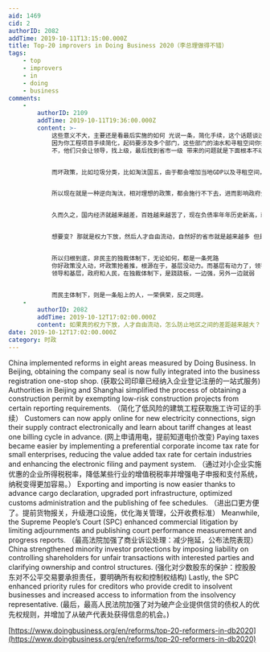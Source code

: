 ```yaml
---
aid: 1469
cid: 2
authorID: 2082
addTime: 2019-10-11T13:15:00.000Z
title: Top-20 improvers in Doing Business 2020（李总理做得不错）
tags:
    - top
    - improvers
    - in
    - doing
    - business
comments:
    -
        authorID: 2109
        addTime: 2019-10-11T19:36:00.000Z
        content: >-
            这些意义不大，主要还是看最后实施的如何 光说一条，简化手续，这个话题谈过起码20年了，目前起码大部分事物的手续仍然繁杂不堪
            因为你工程项目手续简化，起码要涉及多个部门，这些部门的油水和寻租空间你搞没了，那他们不找你玩命？
            不，他们只会让领导，找上级，最后找到省市一级 带来的问题就是下面根本不动，这也就是为何好政策政令不出中南海


            而坏政策，比如垃圾分类，比如淘汰国五，由于都会增加当地GDP以及寻租空间，所以下面就会很积极的响应


            所以现在就是一种逆向淘汰，相对理想的政策，都会施行不下去，进而影响政府公信力 而差政策，折腾老百姓的，以及增加税负的，反而马上就得到执行


            久而久之，国内经济就越来越差，百姓越来越苦了，现在负债率年年历史新高，就是手里钱越来越少了


            想要变? 那就是权力下放，然后人才自由流动，自然好的省市就是越来越多 但是也不行，因为政策不能随便下放，否则习不是明天就要被推翻了


            所以归根到底，非民主的独裁体制下，无论如何，都是一条死路
            你好政策没人动，坏政策抢着推，根源在于，基层没动力。而基层有动力了，领导就完蛋了
            领导和基层，政府和人民，在独裁体制下，是跷跷板，一边强，另外一边就弱


            而民主体制下，则是一条船上的人，一荣俱荣，反之同理。
    -
        authorID: 2082
        addTime: 2019-10-12T17:02:00.000Z
        content: 如果真的权力下放，人才自由流动，怎么防止地区之间的差距越来越大？
date: 2019-10-12T17:02:00.000Z
category: 时政
---
```


China implemented reforms in eight areas measured by Doing Business. In Beijing, obtaining the company seal is now fully integrated into the business registration one-stop shop. (获取公司印章已经纳入企业登记注册的一站式服务) Authorities in Beijing and Shanghai simplified the process of obtaining a construction permit by exempting low-risk construction projects from certain reporting requirements. （简化了低风险的建筑工程获取施工许可证的手续） Customers can now apply online for new electricity connections, sign their supply contract electronically and learn about tariff changes at least one billing cycle in advance. (网上申请用电，提前知道电价改变) Paying taxes became easier by implementing a preferential corporate income tax rate for small enterprises, reducing the value added tax rate for certain industries and enhancing the electronic filing and payment system. （通过对小企业实施优惠的企业所得税税率，降低某些行业的增值税税率并增强电子申报和支付系统，纳税变得更加容易。） Exporting and importing is now easier thanks to advance cargo declaration, upgraded port infrastructure, optimized customs administration and the publishing of fee schedules. （进出口更方便了。提前货物报关，升级港口设施，优化海关管理，公开收费标准） Meanwhile, the Supreme People’s Court (SPC) enhanced commercial litigation by limiting adjournments and publishing court performance measurement and progress reports. （最高法院加强了商业诉讼处理：减少拖延，公布法院表现） China strengthened minority investor protections by imposing liability on controlling shareholders for unfair transactions with interested parties and clarifying ownership and control structures. (强化对少数股东的保护：控股股东对不公平交易要承担责任，要明确所有权和控制权结构) Lastly, the SPC enhanced priority rules for creditors who provide credit to insolvent businesses and increased access to information from the insolvency representative. (最后，最高人民法院加强了对为破产企业提供信贷的债权人的优先权规则，并增加了从破产代表处获得信息的机会。)

[https://www.doingbusiness.org/en/reforms/top-20-reformers-in-db2020](https://www.doingbusiness.org/en/reforms/top-20-reformers-in-db2020)
